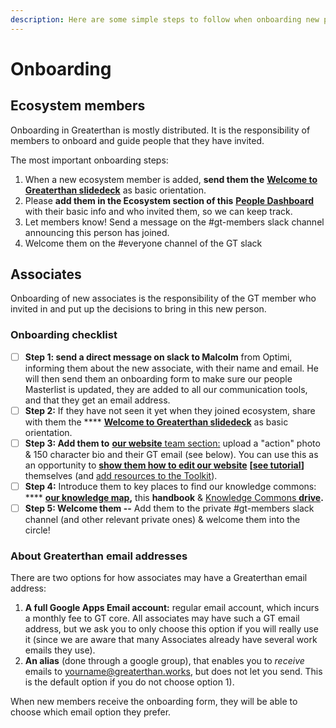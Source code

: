 ```yaml
---
description: Here are some simple steps to follow when onboarding new people to GT.
---
```


# Onboarding

## Ecosystem members

Onboarding in Greaterthan is mostly distributed. It is the responsibility of members to onboard and guide people that they have invited.&#x20;

The most important onboarding steps:&#x20;

1. When a new ecosystem member is added, **send them the** [**Welcome to Greaterthan slidedeck**](https://docs.google.com/presentation/d/1rFSGgnr78lhhy5qUJU2nRUVO1Xro84iDbriAotjiRV0/edit#slide=id.p21) as basic orientation.&#x20;
2. Please **add them in the Ecosystem section of this** [**People Dashboard**](https://docs.google.com/spreadsheets/d/1cqVmoV0AtcExdkr3vpl5oKBTFng4njT1uVzgWvooA4c/edit#gid=0) with their basic info and who invited them, so we can keep track.&#x20;
3. Let members know! Send a message on the #gt-members slack channel announcing this person has joined.&#x20;
4. Welcome them on the #everyone channel of the GT slack

## Associates

Onboarding of new associates is the responsibility of the GT member who invited in and put up the decisions to bring in this new person.&#x20;

### Onboarding checklist

* [ ] **Step 1: send a direct message on slack to Malcolm** from Optimi, informing them about the new associate, with their name and email. He will then send them an onboarding form to make sure our people Masterlist is updated, they are added to all our communication tools, and that they get an email address.&#x20;
* [ ] **Step 2:** If they have not seen it yet when they joined ecosystem, share with them the **** [**Welcome to Greaterthan slidedeck**](https://docs.google.com/presentation/d/1rFSGgnr78lhhy5qUJU2nRUVO1Xro84iDbriAotjiRV0/edit#slide=id.p21) as basic orientation.&#x20;
* [ ] **Step 3: Add them to** [**our website** team section:](https://greaterthan.works/who-we-are) upload a "action" photo & 150 character bio and their GT email (see below). You can use this as an opportunity to [**show them how to edit our website**](https://www.loom.com/share/635395e805594346b99ad04a3f3ae135) **\[**[**see tutorial**](https://www.loom.com/share/635395e805594346b99ad04a3f3ae135)**]** themselves (and [add resources to the Toolkit](https://www.loom.com/share/82b8a78d1c0940929ad56c4eb6f4d513)).&#x20;
* [ ] **Step 4:** Introduce them to key places to find our knowledge commons: **** [**our knowledge map**](https://www.mindmeister.com/1008538106)**,** this **handbook** & [Knowledge Commons **drive**](https://drive.google.com/drive/u/0/folders/0AMicdnwGdCaEUk9PVA)**.**
* [ ] **Step 5: Welcome them --** Add them to the private #gt-members slack channel (and other relevant private ones) & welcome them into the circle!&#x20;

### About Greaterthan email addresses

There are two options for how associates may have a Greaterthan email address:

1. **A full Google Apps Email account:** regular email account, which incurs a monthly fee to GT core. All associates may have such a GT email address, but we ask you to only choose this option if you will really use it (since we are aware that many Associates already have several work emails they use). &#x20;
2. **An alias** (done through a google group), that enables you to _receive_ emails to yourname@greaterthan.works, but does not let you send. This is the default option if you do not choose option 1).

When new members receive the onboarding form, they will be able to choose which email option they prefer.

